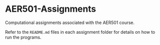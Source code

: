 # AER501-Assignments
Computational assignments associated with the AER501 course.

Refer to the `README.md` files in each assignment folder for details on how to run the programs.

